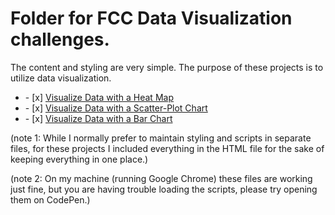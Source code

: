 # Folder for FCC Data Visualization challenges.
<div>
<p>The content and styling are very simple. The purpose of these projects is to utilize data visualization.</p>

</div>



<ul><li>- [x]  <a href="https://saltyhobo.github.io/freecodecamp/data-visualization/visualize-data-with-a-heat-map.html">Visualize Data with a Heat Map</a></li>
  <li>- [x]  <a href="https://saltyhobo.github.io/freecodecamp/data-visualization/visualize-data-with-a-scatterplot.html">Visualize Data with a Scatter-Plot Chart</a></li>
  <li>- [x]  <a href="https://saltyhobo.github.io/freecodecamp/data-visualization/visualize-data-with-a-bar-chart.html">Visualize Data with a Bar Chart</a></li></ul>




<p>(note 1: While I normally prefer to maintain styling and scripts in separate files, for these projects I included everything in the HTML file for the sake of keeping everything in one place.)</p>
<p>(note 2: On my machine (running Google Chrome) these files are working just fine, but you are having trouble loading the scripts, please try opening them on CodePen.)</p>
